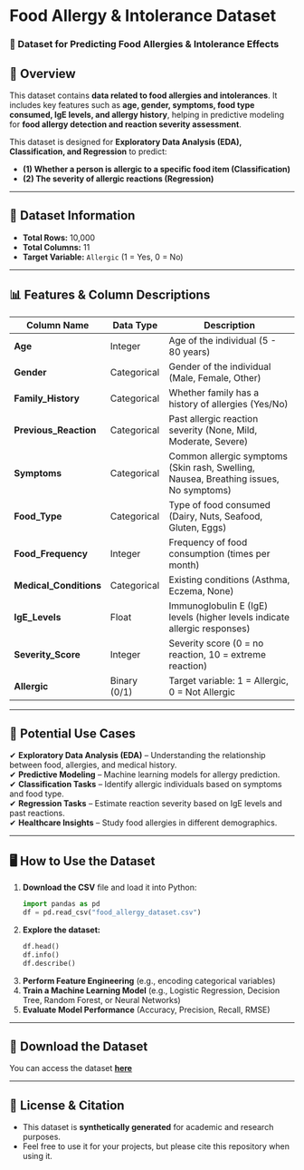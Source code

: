 # **Food Allergy & Intolerance Dataset**
### **📂 Dataset for Predicting Food Allergies & Intolerance Effects**

## **📌 Overview**
This dataset contains **data related to food allergies and intolerances**. It includes key features such as **age, gender, symptoms, food type consumed, IgE levels, and allergy history**, helping in predictive modeling for **food allergy detection and reaction severity assessment**.

This dataset is designed for **Exploratory Data Analysis (EDA), Classification, and Regression** to predict:
- **(1) Whether a person is allergic to a specific food item (Classification)**
- **(2) The severity of allergic reactions (Regression)**

---

## **📑 Dataset Information**
- **Total Rows:** 10,000
- **Total Columns:** 11
- **Target Variable:** `Allergic` (1 = Yes, 0 = No)

---

## **📊 Features & Column Descriptions**
| Column Name           | Data Type   | Description |
|----------------------|------------|-------------|
| **Age**             | Integer     | Age of the individual (5 - 80 years) |
| **Gender**          | Categorical | Gender of the individual (Male, Female, Other) |
| **Family_History**  | Categorical | Whether family has a history of allergies (Yes/No) |
| **Previous_Reaction** | Categorical | Past allergic reaction severity (None, Mild, Moderate, Severe) |
| **Symptoms**        | Categorical | Common allergic symptoms (Skin rash, Swelling, Nausea, Breathing issues, No symptoms) |
| **Food_Type**       | Categorical | Type of food consumed (Dairy, Nuts, Seafood, Gluten, Eggs) |
| **Food_Frequency**  | Integer     | Frequency of food consumption (times per month) |
| **Medical_Conditions** | Categorical | Existing conditions (Asthma, Eczema, None) |
| **IgE_Levels**      | Float       | Immunoglobulin E (IgE) levels (higher levels indicate allergic responses) |
| **Severity_Score**  | Integer     | Severity score (0 = no reaction, 10 = extreme reaction) |
| **Allergic**        | Binary (0/1) | Target variable: 1 = Allergic, 0 = Not Allergic |

---

## **📌 Potential Use Cases**
✔ **Exploratory Data Analysis (EDA)** – Understanding the relationship between food, allergies, and medical history.  
✔ **Predictive Modeling** – Machine learning models for allergy prediction.  
✔ **Classification Tasks** – Identify allergic individuals based on symptoms and food type.  
✔ **Regression Tasks** – Estimate reaction severity based on IgE levels and past reactions.  
✔ **Healthcare Insights** – Study food allergies in different demographics.

---

## **🖥️ How to Use the Dataset**
1. **Download the CSV** file and load it into Python:
   ```python
   import pandas as pd
   df = pd.read_csv("food_allergy_dataset.csv")
   ```
2. **Explore the dataset:**
   ```python
   df.head()
   df.info()
   df.describe()
   ```
3. **Perform Feature Engineering** (e.g., encoding categorical variables)
4. **Train a Machine Learning Model** (e.g., Logistic Regression, Decision Tree, Random Forest, or Neural Networks)
5. **Evaluate Model Performance** (Accuracy, Precision, Recall, RMSE)

---

## **📂 Download the Dataset**
You can access the dataset **[here]([food_allergy_dataset.csv](https://github.com/RuthvikUppala30/food-allergy-dataset/blob/main/food_allergy_dataset.csv))** 

---

## **📜 License & Citation**
- This dataset is **synthetically generated** for academic and research purposes.
- Feel free to use it for your projects, but please cite this repository when using it.

